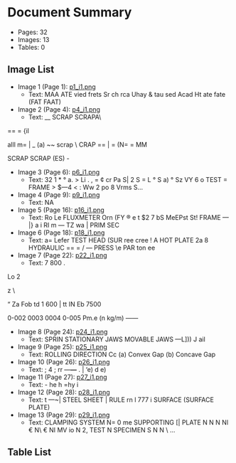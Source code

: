 # Document Summary

- Pages: 32
- Images: 13
- Tables: 0

## Image List

- Image 1 (Page 1): [p1_i1.png](pdf_images/p1_i1.png)
  - Text: MAA ATE
vied frets Sr ch rca
Uhay & tau sed Acad Ht ate fate
(FAT FAAT)
- Image 2 (Page 4): [p4_i1.png](pdf_images/p4_i1.png)
  - Text: __ SCRAP SCRAPA\

== = {il

alll m= |
_ (a) ~~ scrap \ CRAP
== |
= (N= = MM

SCRAP SCRAP
(ES) -
- Image 3 (Page 6): [p6_i1.png](pdf_images/p6_i1.png)
  - Text: 32
1 * ° a. >
Li . , = ¢
cr Pa S| 2 S = L ° S
a) ° Sz VY 6
o TEST =
FRAME > $—4
< : Ww 2 po 8 Vrms
S...
- Image 4 (Page 9): [p9_i1.png](pdf_images/p9_i1.png)
  - Text: NA
- Image 5 (Page 16): [p16_i1.png](pdf_images/p16_i1.png)
  - Text: Ro Le FLUXMETER
Orn (FY
® e t
$2 7 bS MeEPst
St! FRAME — |}
a i
RI m
— TZ wa
| PRIM SEC
- Image 6 (Page 18): [p18_i1.png](pdf_images/p18_i1.png)
  - Text: a=
Lefer TEST HEAD
(SUR ree cree
! A HOT PLATE
2a 8 HYDRAULIC
== = / — PRESS
\e PAR ton
ee
- Image 7 (Page 22): [p22_i1.png](pdf_images/p22_i1.png)
  - Text: 7 800 .

Lo 2

z \

“ Za Fob td
1 600 | tt IN Eb
7500

0-002 0003 0004 0-005
Pm.e (n kg/m) —_—_
- Image 8 (Page 24): [p24_i1.png](pdf_images/p24_i1.png)
  - Text: SPRIN
STATIONARY
JAWS
MOVABLE
JAWS
—L]))
J
ail
- Image 9 (Page 25): [p25_i1.png](pdf_images/p25_i1.png)
  - Text: ROLLING
DIRECTION
Cc
(a) Convex Gap (b) Concave Gap
- Image 10 (Page 26): [p26_i1.png](pdf_images/p26_i1.png)
  - Text: ; 4 ;
rr —__—__ .
|
‘e) d e)
- Image 11 (Page 27): [p27_i1.png](pdf_images/p27_i1.png)
  - Text: - he
h =hy
i
- Image 12 (Page 28): [p28_i1.png](pdf_images/p28_i1.png)
  - Text: t
—~| STEEL
SHEET | RULE
rn l 777 i SURFACE
(SURFACE PLATE)
- Image 13 (Page 29): [p29_i1.png](pdf_images/p29_i1.png)
  - Text: CLAMPING SYSTEM
N= 0 me
SUPPORTING [|
PLATE N
N
N
Nl €
N\\ €
NI MV io
N 2, TEST
N SPECIMEN
S
N
N \\ ...

## Table List

